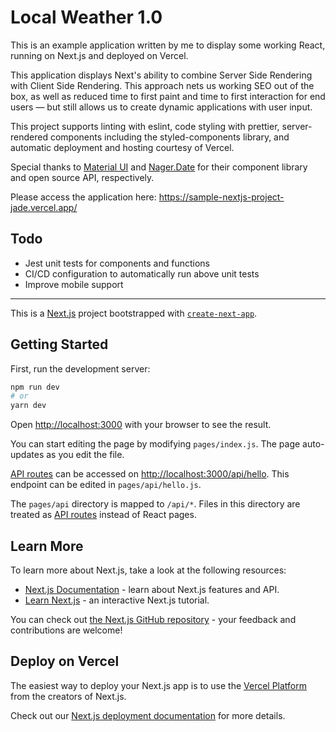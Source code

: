 # Local Weather 1.0
This is an example application written by me to display some working React, running on Next.js and deployed on Vercel. 

This application displays Next's ability to combine Server Side Rendering with Client Side Rendering. This approach nets us working SEO out of the box, as well as reduced time to first paint and time to first interaction for end users — but still allows us to create dynamic applications with user input.

This project supports linting with eslint, code styling with prettier, server-rendered components including the styled-components library, and automatic deployment and hosting courtesy of Vercel. 

Special thanks to [Material UI](https://mui.com/) and [Nager.Date](https://date.nager.at/API) for their component library and open source API, respectively.

Please access the application here: https://sample-nextjs-project-jade.vercel.app/

## Todo
- Jest unit tests for components and functions
- CI/CD configuration to automatically run above unit tests
- Improve mobile support

---

This is a [Next.js](https://nextjs.org/) project bootstrapped with [`create-next-app`](https://github.com/vercel/next.js/tree/canary/packages/create-next-app).

## Getting Started

First, run the development server:

```bash
npm run dev
# or
yarn dev
```

Open [http://localhost:3000](http://localhost:3000) with your browser to see the result.

You can start editing the page by modifying `pages/index.js`. The page auto-updates as you edit the file.

[API routes](https://nextjs.org/docs/api-routes/introduction) can be accessed on [http://localhost:3000/api/hello](http://localhost:3000/api/hello). This endpoint can be edited in `pages/api/hello.js`.

The `pages/api` directory is mapped to `/api/*`. Files in this directory are treated as [API routes](https://nextjs.org/docs/api-routes/introduction) instead of React pages.

## Learn More

To learn more about Next.js, take a look at the following resources:

- [Next.js Documentation](https://nextjs.org/docs) - learn about Next.js features and API.
- [Learn Next.js](https://nextjs.org/learn) - an interactive Next.js tutorial.

You can check out [the Next.js GitHub repository](https://github.com/vercel/next.js/) - your feedback and contributions are welcome!

## Deploy on Vercel

The easiest way to deploy your Next.js app is to use the [Vercel Platform](https://vercel.com/new?utm_medium=default-template&filter=next.js&utm_source=create-next-app&utm_campaign=create-next-app-readme) from the creators of Next.js.

Check out our [Next.js deployment documentation](https://nextjs.org/docs/deployment) for more details.
